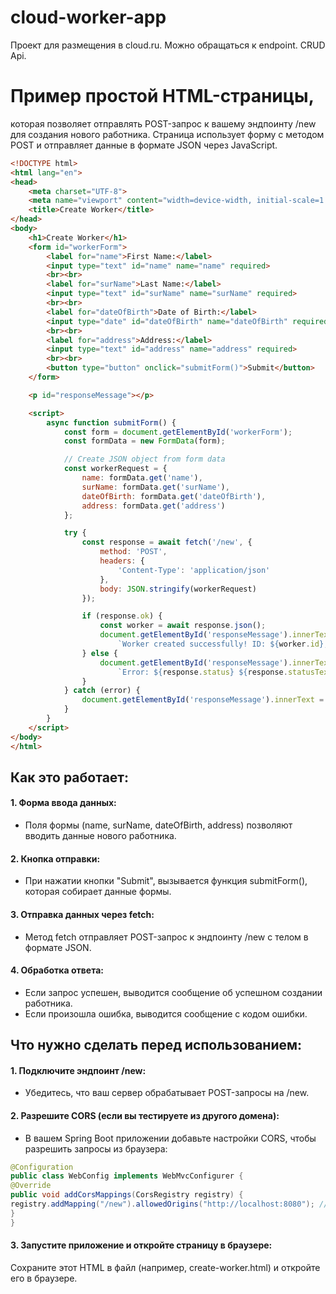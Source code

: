 # cloud-worker-app
Проект для размещения в cloud.ru. Можно обращаться к endpoint. CRUD Api.
# Пример простой HTML-страницы, 
которая позволяет отправлять POST-запрос к вашему эндпоинту /new для создания нового работника. Страница использует форму с методом POST и отправляет данные в формате JSON через JavaScript. 
```html
<!DOCTYPE html>
<html lang="en">
<head>
    <meta charset="UTF-8">
    <meta name="viewport" content="width=device-width, initial-scale=1.0">
    <title>Create Worker</title>
</head>
<body>
    <h1>Create Worker</h1>
    <form id="workerForm">
        <label for="name">First Name:</label>
        <input type="text" id="name" name="name" required>
        <br><br>
        <label for="surName">Last Name:</label>
        <input type="text" id="surName" name="surName" required>
        <br><br>
        <label for="dateOfBirth">Date of Birth:</label>
        <input type="date" id="dateOfBirth" name="dateOfBirth" required>
        <br><br>
        <label for="address">Address:</label>
        <input type="text" id="address" name="address" required>
        <br><br>
        <button type="button" onclick="submitForm()">Submit</button>
    </form>

    <p id="responseMessage"></p>

    <script>
        async function submitForm() {
            const form = document.getElementById('workerForm');
            const formData = new FormData(form);

            // Create JSON object from form data
            const workerRequest = {
                name: formData.get('name'),
                surName: formData.get('surName'),
                dateOfBirth: formData.get('dateOfBirth'),
                address: formData.get('address')
            };

            try {
                const response = await fetch('/new', {
                    method: 'POST',
                    headers: {
                        'Content-Type': 'application/json'
                    },
                    body: JSON.stringify(workerRequest)
                });

                if (response.ok) {
                    const worker = await response.json();
                    document.getElementById('responseMessage').innerText = 
                        `Worker created successfully! ID: ${worker.id}, Name: ${worker.name} ${worker.surName}`;
                } else {
                    document.getElementById('responseMessage').innerText = 
                        `Error: ${response.status} ${response.statusText}`;
                }
            } catch (error) {
                document.getElementById('responseMessage').innerText = `Error: ${error.message}`;
            }
        }
    </script>
</body>
</html>
```
## Как это работает:
#### 1. Форма ввода данных:
* Поля формы (name, surName, dateOfBirth, address) позволяют вводить данные нового работника.
#### 2. Кнопка отправки:
* При нажатии кнопки "Submit", вызывается функция submitForm(), которая собирает данные формы.
#### 3. Отправка данных через fetch:
* Метод fetch отправляет POST-запрос к эндпоинту /new с телом в формате JSON.
#### 4. Обработка ответа:
* Если запрос успешен, выводится сообщение об успешном создании работника.
* Если произошла ошибка, выводится сообщение с кодом ошибки.
## Что нужно сделать перед использованием:
#### 1. Подключите эндпоинт /new:
* Убедитесь, что ваш сервер обрабатывает POST-запросы на /new.
#### 2. Разрешите CORS (если вы тестируете из другого домена):
* В вашем Spring Boot приложении добавьте настройки CORS, чтобы разрешить запросы из браузера:
```java
@Configuration
public class WebConfig implements WebMvcConfigurer {
@Override
public void addCorsMappings(CorsRegistry registry) {
registry.addMapping("/new").allowedOrigins("http://localhost:8080"); // или другой URL
}
}
```
#### 3. Запустите приложение и откройте страницу в браузере:
Сохраните этот HTML в файл (например, create-worker.html) и откройте его в браузере.